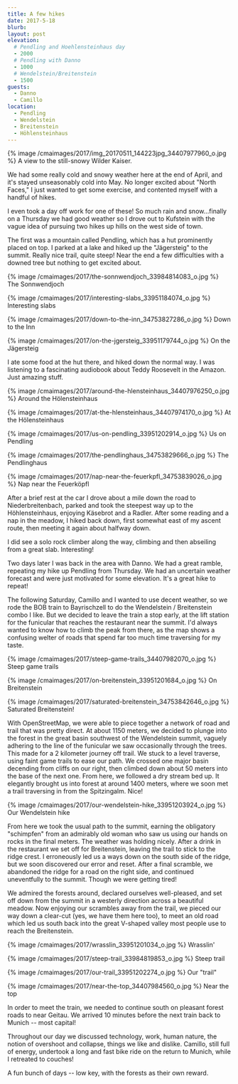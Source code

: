 ```yaml
---
title: A few hikes
date: 2017-5-18
blurb: 
layout: post
elevation:
  # Pendling and Hoehlensteinhaus day
  - 2000
  # Pendling with Danno
  - 1000
  # Wendelstein/Breitenstein
  - 1500
guests:
  - Danno
  - Camillo
location:
  - Pendling
  - Wendelstein
  - Breitenstein
  - Höhlensteinhaus
---
```


{% image /cmaimages/2017/img_20170511_144223jpg_34407977960_o.jpg %}
A view to the still-snowy Wilder Kaiser.

We had some really cold and snowy weather here at the end of April, and it's
stayed unseasonably cold into May. No longer excited about "North Faces," I
just wanted to get some exercise, and contented myself with a handful of hikes.

I even took a day off work for one of these! So much rain and snow...finally
on a Thursday we had good weather so I drove out to Kufstein with the vague
idea of pursuing two hikes up hills on the west side of town.

The first was a mountain called Pendling, which has a hut prominently placed
on top. I parked at a lake and hiked up the "Jägersteig" to the summit.
Really nice trail, quite steep! Near the end a few difficulties with a downed
tree but nothing to get excited about.

{% image /cmaimages/2017/the-sonnwendjoch_33984814083_o.jpg %}
The Sonnwendjoch


{% image /cmaimages/2017/interesting-slabs_33951184074_o.jpg %}
Interesting slabs



{% image /cmaimages/2017/down-to-the-inn_34753827286_o.jpg %}
Down to the Inn

{% image /cmaimages/2017/on-the-jgersteig_33951179744_o.jpg %}
On the Jägersteig

I ate some food at the hut there, and hiked down the normal way. I was listening
to a fascinating audiobook about Teddy Roosevelt in the Amazon. Just amazing stuff.


{% image /cmaimages/2017/around-the-hlensteinhaus_34407976250_o.jpg %}
Around the Hölensteinhaus


{% image /cmaimages/2017/at-the-hlensteinhaus_34407974170_o.jpg %}
At the Hölensteinhaus

{% image /cmaimages/2017/us-on-pendling_33951202914_o.jpg %}
Us on Pendling


{% image /cmaimages/2017/the-pendlinghaus_34753829666_o.jpg %}
The Pendlinghaus

{% image /cmaimages/2017/nap-near-the-feuerkpfl_34753839026_o.jpg %}
Nap near the Feuerköpfl



After a brief rest at the car I drove about a mile down the road to Niederbreitenbach,
parked and took the steepest way up to the Höhlensteinhaus, enjoying Käsebrot and
a Radler. After some reading and a nap in the meadow, I hiked back down, first
somewhat east of my ascent route, then meeting it again about halfway down.

I did see a solo rock climber along the way, climbing and then abseiling from a great
slab. Interesting!

Two days later I was back in the area with Danno. We had a great ramble, repeating
my hike up Pendling from Thursday. We had an uncertain weather forecast and were
just motivated for some elevation. It's a great hike to repeat!

The following Saturday, Camillo and I wanted to use decent weather, so we rode
the BOB train to Bayrischzell to do the Wendelstein / Breitenstein combo I like.
But we decided to leave the train a stop early, at the lift station for the
funicular that reaches the restaurant near the summit. I'd always wanted to know how
to climb the peak from there, as the map shows a confusing welter of roads that spend
far too much time traversing for my taste.



{% image /cmaimages/2017/steep-game-trails_34407982070_o.jpg %}
Steep game trails

{% image /cmaimages/2017/on-breitenstein_33951201684_o.jpg %}
On Breitenstein



{% image /cmaimages/2017/saturated-breitenstein_34753842646_o.jpg %}
Saturated Breitenstein!




With OpenStreetMap, we were able to piece together a network of road and trail that was
pretty direct. At about 1150 meters, we decided to plunge into the forest in the
great basin southwest of the Wendelstein summit, vaguely adhering to the line
of the funicular we saw occasionally through the trees. This made for a 2
kilometer journey off trail. We stuck to a level traverse, using faint game trails
to ease our path. We crossed one major basin decending from cliffs on our right,
then climbed down about 50 meters into the base of the next one. From here, we followed
a dry stream bed up. It elegantly brought us into forest at around 1400 meters,
where we soon met a trail traversing in from the Spitzingalm. Nice!

{% image /cmaimages/2017/our-wendelstein-hike_33951203924_o.jpg %}
Our Wendelstein hike

From here we took the usual path to the summit, earning the obligatory "schimpfen"
from an admirably old woman who saw us using our hands on rocks in the final meters.
The weather was holding nicely. After a drink in the restaurant we set off for
Breitenstein, leaving the trail to stick to the ridge crest. I erroneously led
us a ways down on the south side of the ridge, but we soon discovered our error
and reset. After a final scramble, we abandoned the ridge for a road on the right
side, and continued uneventfully to the summit. Though we were getting tired!

We admired the forests around, declared ourselves well-pleased, and set off down
from the summit in a westerly direction across a beautiful meadow. Now enjoying
our scrambles away from the trail, we pieced our way down a clear-cut (yes, we
have them here too), to meet an old road which led us south back into the
great V-shaped valley most people use to reach the Breitenstein.


{% image /cmaimages/2017/wrasslin_33951201034_o.jpg %}
Wrasslin'



{% image /cmaimages/2017/steep-trail_33984819853_o.jpg %}
Steep trail


{% image /cmaimages/2017/our-trail_33951202274_o.jpg %}
Our "trail"


{% image /cmaimages/2017/near-the-top_34407984560_o.jpg %}
Near the top

In order to meet the train, we needed to continue south on pleasant forest roads
to near Geitau. We arrived 10 minutes before the next train back to Munich --
most capital!

Throughout our day we discussed technology, work, human nature, the notion of overshoot
and collapse, things we like and dislike. Camillo, still full of energy, undertook a
long and fast bike ride on the return to Munich, while I retreated to couches!

A fun bunch of days -- low key, with the forests as their own reward.

